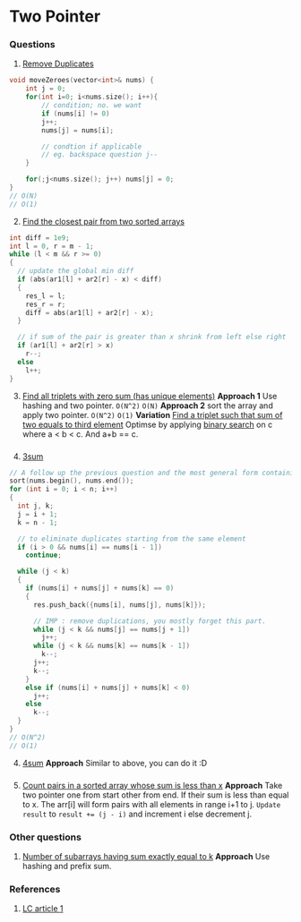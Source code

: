 # Two Pointer

### Questions

1. [Remove Duplicates](https://leetcode.com/problems/remove-duplicates-from-sorted-array/)

```cpp
void moveZeroes(vector<int>& nums) {
    int j = 0;
    for(int i=0; i<nums.size(); i++){
        // condition; no. we want
        if (nums[i] != 0)
        j++;
        nums[j] = nums[i];

        // condtion if applicable
        // eg. backspace question j--
    }

    for(;j<nums.size(); j++) nums[j] = 0;
}
// O(N)
// O(1)
```

2. [Find the closest pair from two sorted arrays](https://www.geeksforgeeks.org/given-two-sorted-arrays-number-x-find-pair-whose-sum-closest-x/)

```cpp
int diff = 1e9;
int l = 0, r = m - 1;
while (l < m && r >= 0)
{
  // update the global min diff
  if (abs(ar1[l] + ar2[r] - x) < diff)
  {
    res_l = l;
    res_r = r;
    diff = abs(ar1[l] + ar2[r] - x);
  }

  // if sum of the pair is greater than x shrink from left else right
  if (ar1[l] + ar2[r] > x)
    r--;
  else
    l++;
}
```

3. [Find all triplets with zero sum (has unique elements)](https://www.geeksforgeeks.org/given-two-sorted-arrays-number-x-find-pair-whose-sum-closest-x/)
   **Approach 1**
   Use hashing and two pointer.
   `O(N^2)`
   `O(N)`
   **Approach 2**
   sort the array and apply two pointer.
   `O(N^2)`
   `O(1)`
   **Variation**
   [Find a triplet such that sum of two equals to third element](https://www.geeksforgeeks.org/find-triplet-sum-two-equals-third-element/)
   Optimse by applying [binary search](./binarySearch.md) on c where a < b < c. And a+b == c.

###

4. [3sum](https://leetcode.com/problems/3sum/description/)

```cpp
// A follow up the previous question and the most general form containing duplicate values
sort(nums.begin(), nums.end());
for (int i = 0; i < n; i++)
{
  int j, k;
  j = i + 1;
  k = n - 1;

  // to eliminate duplicates starting from the same element
  if (i > 0 && nums[i] == nums[i - 1])
    continue;

  while (j < k)
  {
    if (nums[i] + nums[j] + nums[k] == 0)
    {
      res.push_back({nums[i], nums[j], nums[k]});

      // IMP : remove duplications, you mostly forget this part.
      while (j < k && nums[j] == nums[j + 1])
        j++;
      while (j < k && nums[k] == nums[k - 1])
        k--;
      j++;
      k--;
    }
    else if (nums[i] + nums[j] + nums[k] < 0)
      j++;
    else
      k--;
  }
}
// O(N^2)
// O(1)
```

4. [4sum](https://leetcode.com/problems/4sum/description/)
   **Approach**
   Similar to above, you can do it :D

###

5. [Count pairs in a sorted array whose sum is less than x](https://www.geeksforgeeks.org/count-pairs-array-whose-sum-less-x/)
   **Approach**
   Take two pointer one from start other from end. If their sum is less than equal to x. The arr[i] will form pairs with all elements in range i+1 to j. `Update result` to `result += (j - i)` and increment i else decrement j.


### Other questions

1. [Number of subarrays having sum exactly equal to k](https://www.geeksforgeeks.org/number-subarrays-sum-exactly-equal-k/)
   **Approach**
   Use hashing and prefix sum.

### References

1. [LC article 1](https://leetcode.com/discuss/study-guide/1688903/Solved-all-two-pointers-problems-in-100-days)
